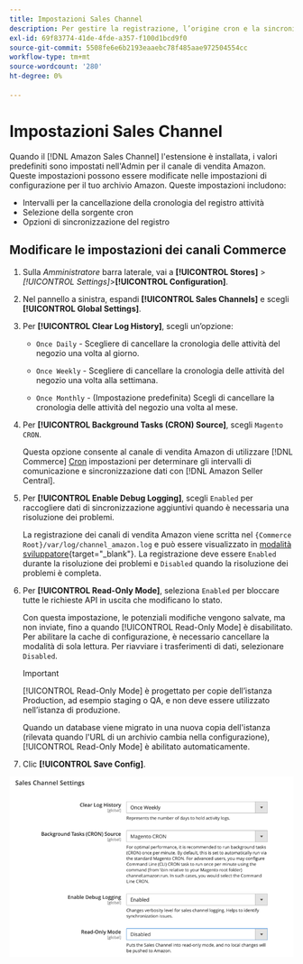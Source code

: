 ```yaml
---
title: Impostazioni Sales Channel
description: Per gestire la registrazione, l’origine cron e la sincronizzazione per le funzioni del canale di vendita Amazon, aggiorna la configurazione Commerce.
exl-id: 69f83774-41de-4fde-a357-f100d1bcd9f0
source-git-commit: 5508fe6e6b2193eaaebc78f485aae972504554cc
workflow-type: tm+mt
source-wordcount: '280'
ht-degree: 0%

---
```


# Impostazioni Sales Channel

Quando il [!DNL Amazon Sales Channel] l&#39;estensione è installata, i valori predefiniti sono impostati nell&#39;Admin per il canale di vendita Amazon. Queste impostazioni possono essere modificate nelle impostazioni di configurazione per il tuo archivio Amazon. Queste impostazioni includono:

- Intervalli per la cancellazione della cronologia del registro attività
- Selezione della sorgente cron
- Opzioni di sincronizzazione del registro

## Modificare le impostazioni dei canali Commerce

1. Sulla _Amministratore_ barra laterale, vai a **[!UICONTROL Stores]** > _[!UICONTROL Settings]_>**[!UICONTROL Configuration]**.

1. Nel pannello a sinistra, espandi **[!UICONTROL Sales Channels]** e scegli **[!UICONTROL Global Settings]**.

1. Per **[!UICONTROL Clear Log History]**, scegli un’opzione:

   - `Once Daily` - Scegliere di cancellare la cronologia delle attività del negozio una volta al giorno.

   - `Once Weekly` - Scegliere di cancellare la cronologia delle attività del negozio una volta alla settimana.

   - `Once Monthly` - (Impostazione predefinita) Scegli di cancellare la cronologia delle attività del negozio una volta al mese.

1. Per **[!UICONTROL Background Tasks (CRON) Source]**, scegli `Magento CRON`.

   Questa opzione consente al canale di vendita Amazon di utilizzare [!DNL Commerce] [Cron](https://docs.magento.com/user-guide/system/cron.html) impostazioni per determinare gli intervalli di comunicazione e sincronizzazione dati con [!DNL Amazon Seller Central].

1. Per **[!UICONTROL Enable Debug Logging]**, scegli `Enabled` per raccogliere dati di sincronizzazione aggiuntivi quando è necessaria una risoluzione dei problemi.

   La registrazione dei canali di vendita Amazon viene scritta nel `{Commerce Root}/var/log/channel_amazon.log` e può essere visualizzato in [modalità sviluppatore](https://docs.magento.com/user-guide/magento/installation-modes.html){target=&quot;_blank&quot;}. La registrazione deve essere `Enabled` durante la risoluzione dei problemi e `Disabled` quando la risoluzione dei problemi è completa.

1. Per **[!UICONTROL Read-Only Mode]**, seleziona `Enabled` per bloccare tutte le richieste API in uscita che modificano lo stato.

   Con questa impostazione, le potenziali modifiche vengono salvate, ma non inviate, fino a quando [!UICONTROL Read-Only Mode] è disabilitato. Per abilitare la cache di configurazione, è necessario cancellare la modalità di sola lettura. Per riavviare i trasferimenti di dati, selezionare `Disabled`.

   >[!IMPORTANT]
   >
   >[!UICONTROL Read-Only Mode] è progettato per copie dell’istanza Production, ad esempio staging o QA, e non deve essere utilizzato nell’istanza di produzione.
   >
   >Quando un database viene migrato in una nuova copia dell&#39;istanza (rilevata quando l&#39;URL di un archivio cambia nella configurazione), [!UICONTROL Read-Only Mode] è abilitato automaticamente.

1. Clic **[!UICONTROL Save Config]**.

![Impostazioni di configurazione del Sales Channel](assets/config-sales-channel-global-settings.png)
